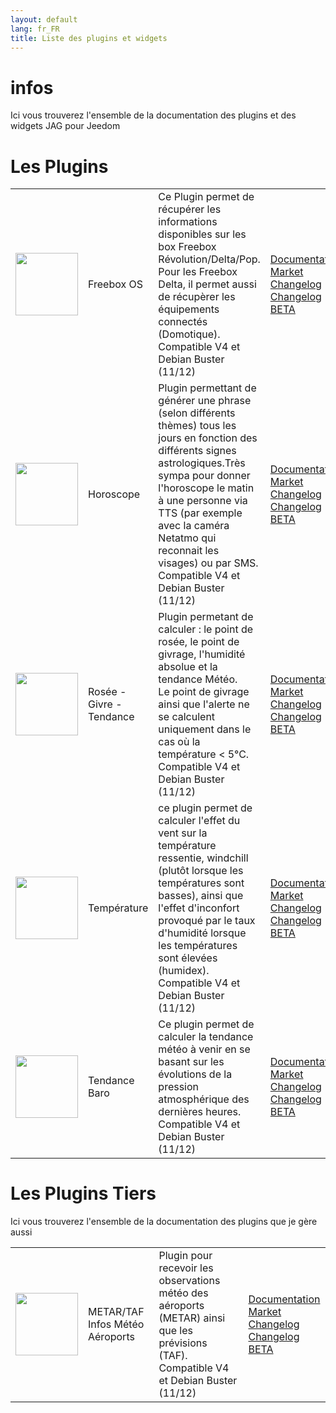 ```yaml
---
layout: default
lang: fr_FR
title: Liste des plugins et widgets
---
```


# infos

Ici vous trouverez l'ensemble de la documentation des plugins et des widgets JAG pour Jeedom

# Les Plugins

|                                                                                                        |                          |                                                                                                                                                                                                                                                                       |                                                                                                                                                                       |
| ------------------------------------------------------------------------------------------------------ | ------------------------ | --------------------------------------------------------------------------------------------------------------------------------------------------------------------------------------------------------------------------------------------------------------------- | --------------------------------------------------------------------------------------------------------------------------------------------------------------------- |
| <img src="{{site.baseurl}}/plugin-freebox_os/{{site.img}}/freebox_os_icon.png" class="pluginLogo" width="100" /> | Freebox OS | Ce Plugin permet de récupérer les informations disponibles sur les box Freebox Révolution/Delta/Pop.<br/>Pour les Freebox Delta, il permet aussi de récupèrer les équipements connectés (Domotique). <BR />Compatible V4 et Debian Buster (11/12) | [Documentation]({{site.baseurl}}/plugin-freebox_os/{{page.lang}})<br/>[Market]({{site.plugin}}1666)<br/>[Changelog]({{site.baseurl}}/plugin-freebox_os/{{page.lang}}/changelog) <br/>[Changelog BETA]({{site.baseurl}}/plugin-freebox_os/{{page.lang}}/beta_changelog) |
| <img src="{{site.baseurl}}/plugin-horoscope/{{site.img}}/horoscope_icon.png" class="pluginLogo" width="100" /> | Horoscope | Plugin permettant de générer une phrase (selon différents thèmes) tous les jours en fonction des différents signes astrologiques.Très sympa pour donner l'horoscope le matin à une personne via TTS (par exemple avec la caméra Netatmo qui reconnait les visages) ou par SMS. <BR />Compatible V4 et Debian Buster (11/12) | [Documentation]({{site.baseurl}}/plugin-horoscope/{{page.lang}})<br/>[Market]({{site.plugin}}2727)<br/>[Changelog]({{site.baseurl}}/plugin-horoscope/{{page.lang}}/changelog) <br/>[Changelog BETA]({{site.baseurl}}/plugin-horoscope/{{page.lang}}/beta_changelog) |
| <img src="{{site.baseurl}}/plugin-rosee/{{site.img}}/rosee_icon.png" class="pluginLogo" width="100" /> | Rosée - Givre - Tendance | Plugin permetant de calculer : le point de rosée, le point de givrage, l'humidité absolue et la tendance Météo. <BR/>Le point de givrage ainsi que l'alerte ne se calculent uniquement dans le cas où la température < 5°C. <BR />Compatible V4 et Debian Buster (11/12) | [Documentation]({{site.baseurl}}/plugin-rosee/{{page.lang}})<br/>[Market]({{site.plugin}}1653)<br/>[Changelog]({{site.baseurl}}/plugin-rosee/{{page.lang}}/changelog) <br/>[Changelog BETA]({{site.baseurl}}/plugin-rosee/{{page.lang}}/beta_changelog) |
| <img src="{{site.baseurl}}/plugin-temperature/{{site.img}}/temperature_icon.png" class="pluginLogo" width="100" /> | Température | ce plugin permet de calculer l'effet du vent sur la température ressentie, windchill (plutôt lorsque les températures sont basses), ainsi que l'effet d'inconfort provoqué par le taux d'humidité lorsque les températures sont élevées (humidex). <BR />Compatible V4 et Debian Buster (11/12) | [Documentation]({{site.baseurl}}/plugin-temperature/{{page.lang}})<br/>[Market]({{site.plugin}}2778)<br/>[Changelog]({{site.baseurl}}/plugin-temperature/{{page.lang}}/changelog) <br/>[Changelog BETA]({{site.baseurl}}/plugin-temperature/{{page.lang}}/beta_changelog) |
| <img src="{{site.baseurl}}/plugin-tendance_baro/{{site.img}}/baro_icon.png" class="pluginLogo" width="100" /> | Tendance Baro| Ce plugin permet de calculer la tendance météo à venir en se basant sur les évolutions de la pression atmosphérique des dernières heures. <BR />Compatible V4 et Debian Buster (11/12) | [Documentation]({{site.baseurl}}/plugin-tendance_baro/{{page.lang}})<br/>[Market]({{site.plugin}}2405)<br/>[Changelog]({{site.baseurl}}/plugin-tendance_baro/{{page.lang}}/changelog) <br/>[Changelog BETA]({{site.baseurl}}/plugin-tendance_baro/{{page.lang}}/beta_changelog) ||

# Les Plugins Tiers

Ici vous trouverez l'ensemble de la documentation des plugins que je gère aussi

|                                                                                                        |                          |                                                                                                                                                                                                                                                                       |                                                                                                                                                                       |
| ------------------------------------------------------------------------------------------------------ | ------------------------ | --------------------------------------------------------------------------------------------------------------------------------------------------------------------------------------------------------------------------------------------------------------------- | --------------------------------------------------------------------------------------------------------------------------------------------------------------------- |
| <img src="{{site.baseurl}}/plugin-metar_infos/{{site.img}}/metar_infos_icon.png" class="pluginLogo" width="100" /> | METAR/TAF Infos Météo Aéroports | Plugin pour recevoir les observations météo des aéroports (METAR) ainsi que les prévisions (TAF). <BR />Compatible V4 et Debian Buster (11/12) | [Documentation]({{site.baseurl}}/plugin-metar_infos/{{page.lang}})<br/>[Market]({{site.plugin}}2342)<br/>[Changelog]({{site.baseurl}}/plugin-metar_infos/{{page.lang}}/changelog) <br/>[Changelog BETA]({{site.baseurl}}/plugin-metar_infos/{{page.lang}}/beta_changelog) ||